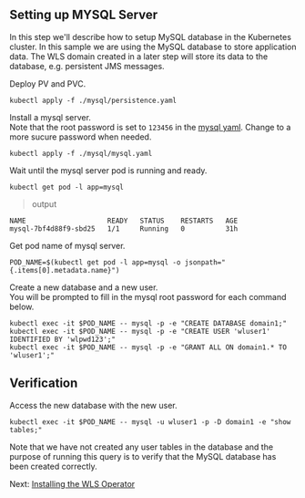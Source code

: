 ## Setting up MYSQL Server
In this step we'll describe how to setup MySQL database in the Kubernetes cluster. In this sample we are using the MySQL database to store application data. The WLS domain created in a later step will store its data to the database, e.g. persistent JMS messages.  

Deploy PV and PVC.
```
kubectl apply -f ./mysql/persistence.yaml
```
Install a mysql server.   
Note that the root password is set to `123456` in the [mysql yaml](../mysql/mysql.yaml). Change to a more sucure password when needed.
```
kubectl apply -f ./mysql/mysql.yaml
```
Wait until the mysql server pod is running and ready.
```
kubectl get pod -l app=mysql
```
> output
```
NAME                    READY   STATUS    RESTARTS   AGE
mysql-7bf4d88f9-sbd25   1/1     Running   0          31h
```
Get pod name of mysql server.
```
POD_NAME=$(kubectl get pod -l app=mysql -o jsonpath="{.items[0].metadata.name}")
```
Create a new database and a new user.  
You will be prompted to fill in the mysql root password for each command below.
```
kubectl exec -it $POD_NAME -- mysql -p -e "CREATE DATABASE domain1;"
kubectl exec -it $POD_NAME -- mysql -p -e "CREATE USER 'wluser1' IDENTIFIED BY 'wlpwd123';"
kubectl exec -it $POD_NAME -- mysql -p -e "GRANT ALL ON domain1.* TO 'wluser1';"
```

## Verification
Access the new database with the new user.
```
kubectl exec -it $POD_NAME -- mysql -u wluser1 -p -D domain1 -e "show tables;"
```
Note that we have not created any user tables in the database and the purpose of running this query is to verify that the MySQL database has been created correctly.

Next: [Installing the WLS Operator](03-wls-operator.md)

